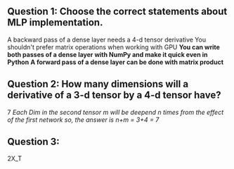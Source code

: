 ## Question 1: Choose the correct statements about MLP implementation.
A backward pass of a dense layer needs a 4-d tensor derivative
You shouldn't prefer matrix operations when working with GPU
**You can write both passes of a dense layer with NumPy and make it quick even in Python**
**A forward pass of a dense layer can be done with matrix product**

## Question 2: How many dimensions will a derivative of a 3-d tensor by a 4-d tensor have?
7
*Each Dim in the second tensor m will be deepend n times from the effect of the first network so, the answer is n+m = 3+4 = 7*
## Question 3: 
2X_T